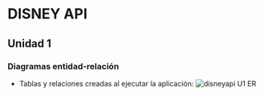 # DISNEY API

## Unidad 1
### Diagramas entidad-relación
- Tablas y relaciones creadas al ejecutar la aplicación:
![disneyapi U1 ER](https://user-images.githubusercontent.com/93953092/187126547-38b1e60b-92cb-46f6-86b4-8abfb4421890.jpg)
